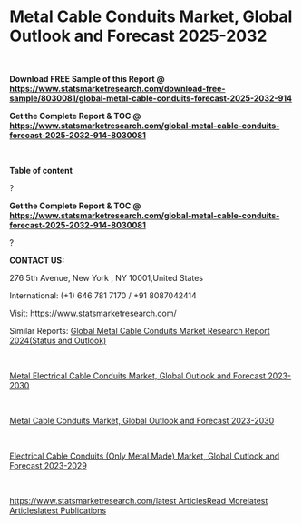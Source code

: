 <h1>Metal Cable Conduits Market, Global Outlook and Forecast 2025-2032</h1><br/><p><strong>Download FREE Sample of this Report @ <a href="https://www.statsmarketresearch.com/download-free-sample/8030081/global-metal-cable-conduits-forecast-2025-2032-914">https://www.statsmarketresearch.com/download-free-sample/8030081/global-metal-cable-conduits-forecast-2025-2032-914</a></strong></p>
 
 
 
 <div><b>Get the Complete Report & TOC @ <a href="https://www.statsmarketresearch.com/global-metal-cable-conduits-forecast-2025-2032-914-8030081">https://www.statsmarketresearch.com/global-metal-cable-conduits-forecast-2025-2032-914-8030081</a></b></div>
 
 
 
 <p><br />
 
 <b>Table of content</b></p>
 
 
 
 <p>? </p>
 
 
 
 <div><b>Get the Complete Report & TOC @ <a href="https://www.statsmarketresearch.com/global-metal-cable-conduits-forecast-2025-2032-914-8030081">https://www.statsmarketresearch.com/global-metal-cable-conduits-forecast-2025-2032-914-8030081</a></b></div>
 
 
 
 <p>? </p>
 
 
 
 <p><b>CONTACT US:</b><br />
 
 276 5th Avenue, New York , NY 10001,United States<br />
 
 International: (+1) 646 781 7170 / +91 8087042414<br />
 
 Visit: <a href="https://www.statsmarketresearch.com/">https://www.statsmarketresearch.com/</a><br />
 
 Similar Reports: <a href="https://www.statsmarketresearch.com/global-metal-cable-conduits-forecast-2025-2032-914-8030081">Global Metal Cable Conduits Market Research Report 2024(Status and Outlook)</a><br />
 
 <br />
 
 <a href="https://www.statsmarketresearch.com/global-metal-cable-conduits-forecast-2025-2032-914-8030081">Metal Electrical Cable Conduits Market, Global Outlook and Forecast 2023-2030</a><br />
 
 <br />
 
 <a href="https://www.statsmarketresearch.com/global-metal-cable-conduits-forecast-2025-2032-914-8030081">Metal Cable Conduits Market, Global Outlook and Forecast 2023-2030</a><br />
 
 <br />
 
 <a href="https://www.statsmarketresearch.com/global-metal-cable-conduits-forecast-2025-2032-914-8030081">Electrical Cable Conduits (Only Metal Made) Market, Global Outlook and Forecast 2023-2029</a><br />
 
 <br />
 
 <a href="https://gyeongbokgung.com">https://www.statsmarketresearch.com/</a><a href="https://hallyeomaritime.com">latest Articles</a><a href="https://jingwansa.com">Read More</a><a href="https://nguoiviet.jp/">latest Articles</a><a href="https://www.intelmarketresearch.com/">latest Publications</a></p>